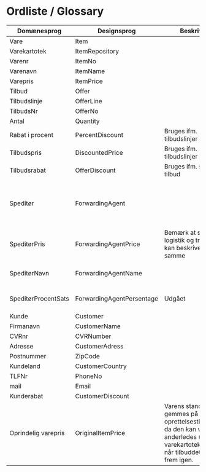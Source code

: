 ﻿# Ordliste / Glossary

| Domænesprog | Designsprog | Beskrivelse | Use Case |
|---|---|---|---|
|Vare|Item||Opret varekartotek|
|Varekartotek|ItemRepository||Opret varekartotek|
|Varenr|ItemNo||Opret varekartotek|
|Varenavn|ItemName||Opret varekartotek|
|Varepris|ItemPrice||Opret varekartotek|
|Tilbud|Offer||Opret tilbud|
|Tilbudslinje|OfferLine||Opret tilbud|
|TilbudsNr|OfferNo||Opret tilbud|
|Antal|Quantity||Opret tilbud|
|Rabat i procent|PercentDiscount|Bruges ifm. tilbudslinjer|Sæt rabat på tilbudslinje|
|Tilbudspris|DiscountedPrice|Bruges ifm. tilbudslinjer|Sæt rabat på tilbudslinje|
|Tilbudsrabat|OfferDiscount|Bruges ifm. samlet tilbud|Sæt rabat på samlet tilbud
|Speditør|ForwardingAgent||"Tilføj %-logistikomkostninger til tilbud"(udgået) / "Tilføj logistikomkostninger til tilbud"|
|SpeditørPris|ForwardingAgentPrice|Bemærk at speditør, logistik og transport kan beskrive det samme|Tilføj logistikomkostninger til tilbud|
|SpeditørNavn|ForwardingAgentName||"Tilføj %-logistikomkostninger til tilbud"(udgået)|
|SpeditørProcentSats|ForwardingAgentPersentage|Udgået|"Tilføj %-logistikomkostninger til tilbud"(udgået)|
|Kunde|Customer||Tilføj kunde til tilbud|
|Firmanavn|CustomerName||Tilføj kunde til tilbud|
|CVRnr|CVRNumber||Tilføj kunde til tilbud|
|Adresse|CustomerAdress||Tilføj kunde til tilbud|
|Postnummer|ZipCode|||
|Kundeland|CustomerCountry|||
|TLFNr|PhoneNo||Tilføj kunde til tilbud|
|mail|Email||Tilføj kunde til tilbud|
|Kunderabat|CustomerDiscount||Tilføj kunde til tilbud|
| Oprindelig varepris | OriginalItemPrice | Varens standardpris gemmes på oprettelsestidspunktet, da den kan være anderledes (på varekartoteksniveau) når tilbuddet hentes frem igen. |"Persistering af data"|
